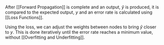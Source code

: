 After [[Forward Propagation]] is complete and an output, $\hat{y}$ is produced, it is compared to the expected output, $y$ and an error rate is calculated using [[Loss Functions]]. 

Using the loss, we can adjust the weights between nodes to bring $\hat{y}$ closer to $y$. This is done iteratively until the error rate reaches a minimum value, without [[Overfitting and Underfitting]].